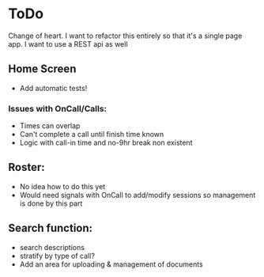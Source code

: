 # ToDo

Change of heart. I want to refactor this entirely so that it's a single page app. I want to use a REST api as well 

## Home Screen
- Add automatic tests!

### Issues with OnCall/Calls:
- Times can overlap
- Can't complete a call until finish time known
- Logic with call-in time and no-9hr break non existent 

## Roster:
- No idea how to do this yet
- Would need signals with OnCall to add/modify sessions so management is done by this part

## Search function:
- search descriptions
- stratify by type of call?
- Add an area for uploading & management of documents
